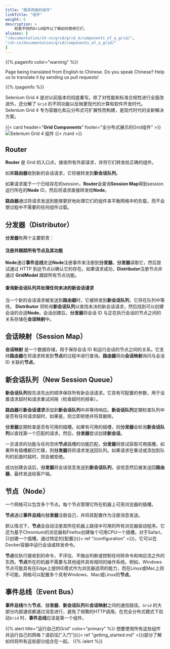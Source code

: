 ```yaml
---
title: "服务网格的组件"
linkTitle: "组件"
weight: 6
description: >
    检查不同的Grid组件以了解如何使用它们.
aliases: [
"/documentation/zh-cn/grid/grid_4/components_of_a_grid/",
"/zh-cn/documentation/grid/components_of_a_grid/"
]
---
```


{{% pageinfo color="warning" %}}
<p class="lead">
   <i class="fas fa-language display-4"></i> 
   Page being translated from 
   English to Chinese. Do you speak Chinese? Help us to translate
   it by sending us pull requests!
</p>
{{% /pageinfo %}}

Selenium Grid 4 是对以前版本的彻底重写。除了对性能和标准合规性进行全面改进外，还分解了 `Grid` 的不同功能以反映更现代的计算和软件开发时代。 Selenium Grid 4 专为容器化和云分布式可扩展性而构建，是现代时代的全新解决方案。

{{< card header="**Grid Components**" footer="全分布式展示的Grid组件" >}}
![Selenium Grid 4 组件](/images/documentation/grid/components.png "Selenium Grid 4 Components")
{{< /card >}}

## Router

**Router** 是 Grid 的入口点，接收所有外部请求，并将它们转发给正确的组件。

如果**路由器**收到新的会话请求，它将被转发到**新会话队列**。

如果请求属于一个已经存在的session，**Router**会查询**Session Map**得到session运行所在的**Node** ID，然后将请求直接转发给**Node**。

**路由器**通过将请求发送到能够更好地处理它们的组件来平衡网格中的负载，而不会使过程中不需要的任何组件过载。

## 分发器（Distributor）

**分发器**有两个主要职责：

#### 注册并跟踪所有节点及其功能

**Node**通过**事件总线**发送**Node**注册事件来注册到**分发器**。**分发器**读取它，然后尝试通过 HTTP 到达节点以确认它的存在。如果请求成功，**Distributor**注册节点并通过 **GridModel** 跟踪所有节点功能。

#### 查询新会话队列并处理任何未决的新会话请求

当一个新的会话请求被发送到**路由器**时，它被转发到**新会话队列**，它将在队列中等待。 **Distributor** 将轮询**新会话队列**以查找未决的新会话请求，然后找到可以创建会话的合适**Node**。会话创建后，**分发器**将会话 ID 与正在执行会话的节点之间的关系存储在**会话映射**中。

## 会话映射（Session Map）

**会话映射** 是一个数据存储，用于保存会话 ID 和运行会话的节点之间的关系。它支持**路由器**在将请求转发到**节点**的过程中进行查询。**路由器**将向**会话映射**询问与会话 ID 关联的**节点**。

## 新会话队列（New Session Queue）

**新会话队列**按先进先出的顺序保存所有新会话请求。它具有可配置的参数，用于设置请求超时和请求重试间隔（检查超时的频率）。

**路由器**将**新会话请求**添加到**新会话队列**中并等待响应。**新会话队列**定期检查队列中是否有任何请求超时，如果是，则立即拒绝并将其删除。

**分发器**定期检查是否有可用的插槽。如果有可用的插槽，则**分发器**会轮询**新会话队列**以查找第一个匹配的请求。然后，**分发器**尝试创建**新会话**。

一旦请求的功能与任何空闲**节点**插槽的功能匹配，**分发器**将尝试获取可用插槽。如果所有插槽都已忙碌，则**分发器**将将请求发送回队列。如果请求在重试或添加到队列的前面时超时，则会被拒绝。

成功创建会话后，**分发器**将会话信息发送到**新会话队列**，该信息然后被发送回**路由器**，最终发送给客户端。

## 节点（Node）

一个网格可以包含多个节点。每个节点管理它所在机器上可用浏览器的插槽。

**节点**通过**事件总线**向**分发器**注册自己，并将其配置作为注册消息发送。

默认情况下，**节点**会自动注册其所在机器上路径中可用的所有浏览器驱动程序。它还为基于Chromium的浏览器和Firefox创建每个可用CPU一个插槽。对于Safari，只创建一个插槽。通过特定的[配置]({{< ref "/configuration" >}})，它可以在Docker容器中运行会话或转发命令。

**节点**仅执行接收到的命令，不评估、不做出判断或控制任何除命令和响应流之外的东西。**节点**所在的机器不需要与其他组件具有相同的操作系统。例如，Windows节点可能具有在Edge上提供IE模式作为浏览器选项的能力，而在Linux或Mac上则不可能，网格可以配置多个具有Windows、Mac或Linux的**节点**。

## 事件总线（Event Bus）

**事件总线**作为**节点**、**分发器**、**新会话队列**和**会话映射**之间的通信路径。`Grid` 的大部分内部通信都通过消息进行，避免了频繁的HTTP调用。在完全分布式模式下启动`Grid` 时，**事件总线**应该是第一个组件。

{{% alert title="运行自己的Grid" color="primary" %}}
想要使用所有这些组件并运行自己的网格？请前往["入门"]({{< ref "getting_started.md" >}})部分了解如何将所有这些部分组合在一起。
{{% /alert %}}
